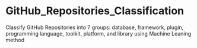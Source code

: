 # GitHub_Repositories_Classification
Classify GitHub Repositories into 7 groups: database, framework, plugin, programming language, toolkit, platform, and library using Machine Leaning method
